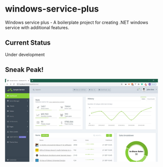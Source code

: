 # windows-service-plus
Windows service plus - A boilerplate project for creating .NET windows service with additional features.

## Current Status 
Under development

## Sneak Peak!

![alt text](demo.jpg)
